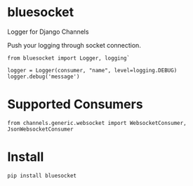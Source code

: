 # bluesocket
Logger for Django Channels

Push your logging through socket connection.

```
from bluesocket import Logger, logging`

logger = Logger(consumer, "name", level=logging.DEBUG)
logger.debug('message')
```

# Supported Consumers

`from channels.generic.websocket import WebsocketConsumer, JsonWebsocketConsumer`

# Install

`pip install bluesocket`
